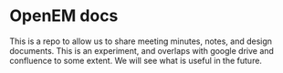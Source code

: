 # OpenEM docs

This is a repo to allow us to share meeting minutes, notes, and design documents. This is an experiment, and overlaps with google drive and confluence to some extent. We will see what is useful in the future.
